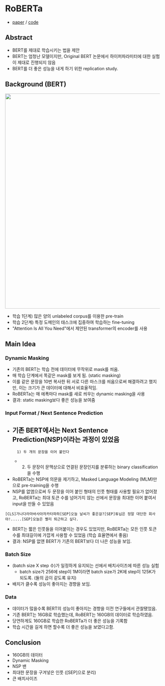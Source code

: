 # RoBERTa

- [paper](https://arxiv.org/abs/1907.11692) / [code](https://github.com/pytorch/fairseq/tree/master/examples/roberta)

## Abstract

- BERT를 제대로 학습시키는 법을 제안
- BERT는 엄청난 모델이지만, Original BERT 논문에서 하이퍼파라미터에 대한 실험이 제대로 진행되지 않음
- BERT를 더 좋은 성능을 내게 하기 위한 replication study.

## Background (BERT)

<img src="https://baekyeongmin.github.io/images/RoBERTa/bert.png" width=700>

- 학습 1단계) 많은 양의 unlabeled corpus를 이용한 pre-train
- 학습 2단계) 특정 도메인의 태스크에 집중하여 학습하는 fine-tuning
- "Attention Is All You Need"에서 제안된 transformer의 encoder를 사용

## Main Idea

### Dynamic Masking

- 기존의 BERT는 학습 전에 데이터에 무작위로 mask를 씌움.
- 매 학습 단계에서 똑같은 mask를 보게 됨. (static masking)
- 이를 같은 문장을 10번 복사한 뒤 서로 다른 마스크를 씌움으로써 해결하려고 했지만, 이는 크기가 큰 데이터에 대해서 비효율적임.
- RoBERTa는 매 에폭마다 mask를 새로 씌우는 dynamic masking을 사용
- 결과: static masking보다 좋은 성능을 보여줌

### Input Format / Next Sentence Prediction

- 기존 BERT에서는 Next Sentence Prediction(NSP)이라는 과정이 있었음
    -
        1) 두 개의 문장을 이어 붙인다
    -
        2) 두 문장이 문맥상으로 연결된 문장인지를 분류하는 binary classification을 수행
- RoBERTa는 NSP에 의문을 제기하고, Masked Language Modeling (MLM)만으로 pre-training을 수행
- NSP를 없앰으로써 두 문장을 이어 붙인 형태의 인풋 형태를 사용할 필요가 없어졌고, RoBERTa는 최대 토큰 수를 넘어가지 않는 선에서 문장을 최대한 이어 붙여서 input을 만들 수 있었음

```
[CLS]가나다라마바사아자카타파하[SEP]오늘 날씨가 좋은걸?[SEP]튜닙은 정말 대단한 회사야!.....[SEP]오늘은 빨리 퇴근하고 싶다.
```

- BERT는 짧은 인풋들을 이어붙이는 경우도 있었지만, RoBERTa는 모든 인풋 토큰 수를 최대길이에 가깝게 사용할 수 있었음 (학습 효율면에서 좋음)
- 결과: NSP를 없앤 BERT가 기존의 BERT보다 더 나은 성능을 보임.

### Batch Size

- (batch size X step 수)가 일정하게 유지되는 선에서 배치사이즈에 따른 성능 실험
    - batch size가 256에 step이 1M이라면 batch size가 2K에 step이 125K가 되도록. (둘의 곱이 같도록 유지)
- 배치가 클수록 성능이 좋아지는 경향을 보임.

### Data

- 데이터가 많을수록 BERT의 성능이 좋아지는 경향을 이전 연구들에서 관찰됐었음.
- 기존 BERT는 16GB로 학습했는데, RoBERT는 160GB의 데이터로 학습하였음.
- 당연하게도 160GB로 학습한 RoBERTa가 더 좋은 성능을 기록함
- 학습 시간을 길게 하면 할수록 더 좋은 성능을 보였다고함.

## Conclusion

- 160GB의 데이터
- Dynamic Masking
- NSP 밴
- 최대한 문장을 구겨넣은 인풋 ([SEP]으로 분리)
- 큰 배치사이즈